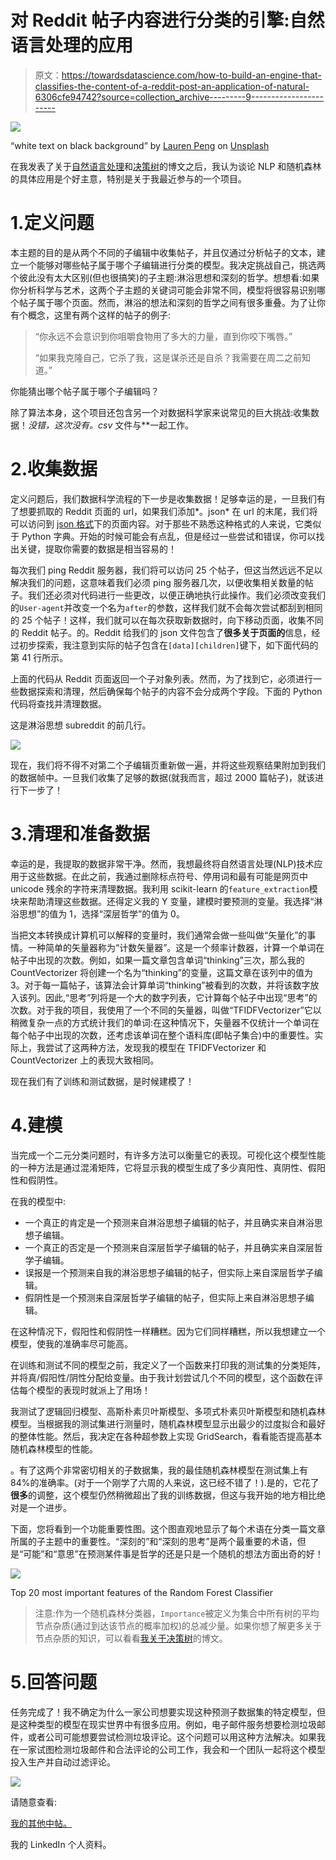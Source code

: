# 对 Reddit 帖子内容进行分类的引擎:自然语言处理的应用

> 原文：<https://towardsdatascience.com/how-to-build-an-engine-that-classifies-the-content-of-a-reddit-post-an-application-of-natural-6306cfe94742?source=collection_archive---------9----------------------->

![](img/c27236f32368468c6bd7a0675966f75a.png)

“white text on black background” by [Lauren Peng](https://unsplash.com/@laurenpengg96?utm_source=medium&utm_medium=referral) on [Unsplash](https://unsplash.com?utm_source=medium&utm_medium=referral)

在我发表了关于[自然语言处理](/how-machines-understand-our-language-an-introduction-to-natural-language-processing-4ab4bcd47d05)和[决策树](/decision-tree-an-algorithm-that-works-like-the-human-brain-8bc0652f1fc6)的博文之后，我认为谈论 NLP 和随机森林的具体应用是个好主意，特别是关于我最近参与的一个项目。

# 1.定义问题

本主题的目的是从两个不同的子编辑中收集帖子，并且仅通过分析帖子的文本，建立一个能够对哪些帖子属于哪个子编辑进行分类的模型。我决定挑战自己，挑选两个彼此没有太大区别(但也很搞笑)的子主题:淋浴思想和深刻的哲学。想想看:如果你分析科学与艺术，这两个子主题的关键词可能会非常不同，模型将很容易识别哪个帖子属于哪个页面。然而，淋浴的想法和深刻的哲学之间有很多重叠。为了让你有个概念，这里有两个这样的帖子的例子:

> “你永远不会意识到你咀嚼食物用了多大的力量，直到你咬下嘴唇。”
> 
> “如果我克隆自己，它杀了我，这是谋杀还是自杀？我需要在周二之前知道。”

你能猜出哪个帖子属于哪个子编辑吗？

除了算法本身，这个项目还包含另一个对数据科学家来说常见的巨大挑战:收集数据！**没错，这次没有*。csv* 文件与**一起工作。

# 2.收集数据

定义问题后，我们数据科学流程的下一步是收集数据！足够幸运的是，一旦我们有了想要抓取的 Reddit 页面的 url，如果我们添加*。json* 在 url 的末尾，我们将可以访问到 [json 格式](http://www.json.org/)下的页面内容。对于那些不熟悉这种格式的人来说，它类似于 Python 字典。开始的时候可能会有点乱，但是经过一些尝试和错误，你可以找出关键，提取你需要的数据是相当容易的！

每次我们 ping Reddit 服务器，我们将可以访问 25 个帖子，但这当然远远不足以解决我们的问题，这意味着我们必须 ping 服务器几次，以便收集相关数量的帖子。我们还必须对代码进行一些更改，以便正确地执行此操作。我们必须改变我们的`User-agent`并改变一个名为`after`的参数，这样我们就不会每次尝试都刮到相同的 25 个帖子！这样，我们就可以在每次获取新数据时，向下移动页面，收集不同的 Reddit 帖子。的。Reddit 给我们的 json 文件包含了**很多关于页面的**信息，经过初步探索，我注意到实际的帖子包含在`[data][children]`键下，如下面代码的第 41 行所示。

上面的代码从 Reddit 页面返回一个子对象列表。然而，为了找到它，必须进行一些数据探索和清理，然后确保每个帖子的内容不会分成两个字段。下面的 Python 代码将查找并清理数据。

这是淋浴思想 subreddit 的前几行。

![](img/12e31af4b55d762d7be763ee94e368d3.png)

现在，我们将不得不对第二个子编辑页重新做一遍，并将这些观察结果附加到我们的数据帧中。一旦我们收集了足够的数据(就我而言，超过 2000 篇帖子)，就该进行下一步了！

# 3.清理和准备数据

幸运的是，我提取的数据非常干净。然而，我想最终将自然语言处理(NLP)技术应用于这些数据。在此之前，我通过删除标点符号、停用词和最有可能是网页中 unicode 残余的字符来清理数据。我利用 scikit-learn 的`feature_extraction`模块来帮助清理这些数据。还得定义我的 Y 变量，建模时要预测的变量。我选择“淋浴思想”的值为 1，选择“深层哲学”的值为 0。

当把文本转换成计算机可以解释的变量时，我们通常会做一些叫做“矢量化”的事情。一种简单的矢量器称为“计数矢量器”。这是一个频率计数器，计算一个单词在帖子中出现的次数。例如，如果一篇文章包含单词“thinking”三次，那么我的 CountVectorizer 将创建一个名为“thinking”的变量，这篇文章在该列中的值为 3。对于每一篇帖子，该算法会计算单词“thinking”被看到的次数，并将该数字放入该列。因此,“思考”列将是一个大的数字列表，它计算每个帖子中出现“思考”的次数。对于我的项目，我使用了一个不同的矢量器，叫做“TFIDFVectorizer”它以稍微复杂一点的方式统计我们的单词:在这种情况下，矢量器不仅统计一个单词在每个帖子中出现的次数，还考虑该单词在整个语料库(即帖子集合)中的重要性。实际上，我尝试了这两种方法，发现我的模型在 TFIDFVectorizer 和 CountVectorizer 上的表现大致相同。

现在我们有了训练和测试数据，是时候建模了！

# 4.建模

当完成一个二元分类问题时，有许多方法可以衡量它的表现。可视化这个模型性能的一种方法是通过混淆矩阵，它将显示我的模型生成了多少真阳性、真阴性、假阳性和假阴性。

在我的模型中:

*   一个真正的肯定是一个预测来自淋浴思想子编辑的帖子，并且确实来自淋浴思想子编辑。
*   一个真正的否定是一个预测来自深层哲学子编辑的帖子，并且确实来自深层哲学子编辑。
*   误报是一个预测来自我的淋浴思想子编辑的帖子，但实际上来自深层哲学子编辑。
*   假阴性是一个预测来自深层哲学子编辑的帖子，但实际上来自淋浴思想子编辑。

在这种情况下，假阳性和假阴性一样糟糕。因为它们同样糟糕，所以我想建立一个模型，使我的准确率尽可能高。

在训练和测试不同的模型之前，我定义了一个函数来打印我的测试集的分类矩阵，并将真/假阳性/阴性分配给变量。由于我计划尝试几个不同的模型，这个函数在评估每个模型的表现时就派上了用场！

我测试了逻辑回归模型、高斯朴素贝叶斯模型、多项式朴素贝叶斯模型和随机森林模型。当根据我的测试集进行测量时，随机森林模型显示出最少的过度拟合和最好的整体性能。然后，我决定在各种超参数上实现 GridSearch，看看能否提高基本随机森林模型的性能。

。有了这两个非常密切相关的子数据集，我的最佳随机森林模型在测试集上有 84%的准确率。(对于一个刚学了六周的人来说，这已经不错了！).是的，它花了**很多**的调整，这个模型仍然稍微超出了我的训练数据，但这与我开始的地方相比绝对是一个进步。

下面，您将看到一个功能重要性图。这个图直观地显示了每个术语在分类一篇文章所属的子主题中的重要性。“深刻的”和“深刻的思考”是两个最重要的术语，但是“可能”和“意思”在预测某件事是哲学的还是只是一个随机的想法方面出奇的好！

![](img/ba4659e54b6a2927834d11f50a20c121.png)

Top 20 most important features of the Random Forest Classifier

> 注意:作为一个随机森林分类器，`Importance`被定义为集合中所有树的平均节点杂质(通过到达该节点的概率加权)的总减少量。如果你想了解更多关于节点杂质的知识，可以看看[我关于决策树](/decision-tree-an-algorithm-that-works-like-the-human-brain-8bc0652f1fc6)的博文。

# 5.回答问题

任务完成了！我不确定为什么一家公司想要实现这种预测子数据集的特定模型，但是这种类型的模型在现实世界中有很多应用。例如，电子邮件服务想要检测垃圾邮件，或者公司可能想要尝试检测垃圾评论。这个问题可以用这种方法解决。如果我在一家试图检测垃圾邮件和合法评论的公司工作，我会和一个团队一起将这个模型投入生产并自动过滤评论。

![](img/e617ba7ebe3f3cc33ed5ad510738322e.png)

请随意查看:

[我的其他中帖。](https://medium.com/@emmagrimaldi)

我的 LinkedIn 个人资料。